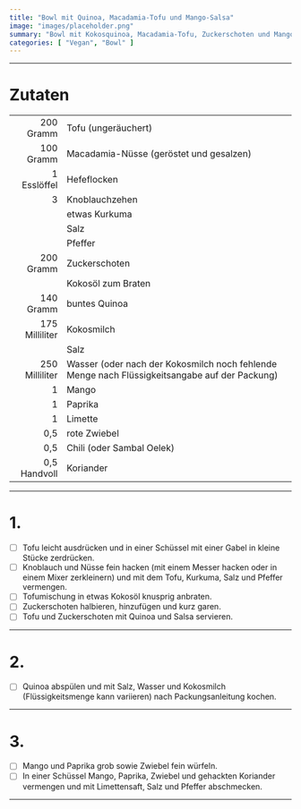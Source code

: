 ```yaml
---
title: "Bowl mit Quinoa, Macadamia-Tofu und Mango-Salsa"
image: "images/placeholder.png"
summary: "Bowl mit Kokosquinoa, Macadamia-Tofu, Zuckerschoten und Mango-Paprika-Chili-Salsa"
categories: [ "Vegan", "Bowl" ]
---
```


---

# Zutaten

|                |                                                                                               |
|---------------:|:----------------------------------------------------------------------------------------------|
|      200 Gramm | Tofu (ungeräuchert)                                                                           |
|      100 Gramm | Macadamia-Nüsse (geröstet und gesalzen)                                                       |
|    1 Esslöffel | Hefeflocken                                                                                   |
|              3 | Knoblauchzehen                                                                                |
|                | etwas Kurkuma                                                                                 |
|                | Salz                                                                                          |
|                | Pfeffer                                                                                       |
|      200 Gramm | Zuckerschoten                                                                                 |
|                | Kokosöl zum Braten                                                                            |
|      140 Gramm | buntes Quinoa                                                                                 |
| 175 Milliliter | Kokosmilch                                                                                    |
|                | Salz                                                                                          |
| 250 Milliliter | Wasser (oder nach der Kokosmilch noch fehlende Menge nach Flüssigkeitsangabe auf der Packung) |
|              1 | Mango                                                                                         |
|              1 | Paprika                                                                                       |
|              1 | Limette                                                                                       |
|            0,5 | rote Zwiebel                                                                                  |
|            0,5 | Chili (oder Sambal Oelek)                                                                     |
|   0,5 Handvoll | Koriander                                                                                     |

---

# 1.

- [ ] Tofu leicht ausdrücken und in einer Schüssel mit einer Gabel in kleine Stücke zerdrücken.
- [ ] Knoblauch und Nüsse fein hacken (mit einem Messer hacken oder in einem Mixer zerkleinern) und mit dem Tofu,
  Kurkuma, Salz und Pfeffer vermengen.
- [ ] Tofumischung in etwas Kokosöl knusprig anbraten.
- [ ] Zuckerschoten halbieren, hinzufügen und kurz garen.
- [ ] Tofu und Zuckerschoten mit Quinoa und Salsa servieren.

---

# 2.

- [ ] Quinoa abspülen und mit Salz, Wasser und Kokosmilch (Flüssigkeitsmenge kann variieren) nach Packungsanleitung
  kochen.

---

# 3.

- [ ] Mango und Paprika grob sowie Zwiebel fein würfeln.
- [ ] In einer Schüssel Mango, Paprika, Zwiebel und gehackten Koriander vermengen und mit Limettensaft, Salz und Pfeffer
  abschmecken.

---
